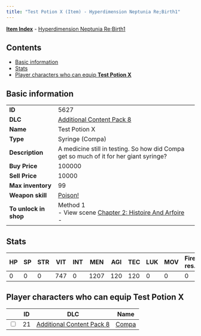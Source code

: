 ```yaml
---
title: "Test Potion X (Item) - Hyperdimension Neptunia Re;Birth1"
---
```


[**Item Index**](/neptunia/rb1/item/index.html) - [Hyperdimension Neptunia Re;Birth1](/neptunia/rb1)

## Contents

- [Basic information](#basic-information)
- [Stats](#stats)
- [Player characters who can equip **Test Potion X**](#player-characters-who-can-equip-test-potion-x)

## Basic information

|   |   |
| -- | -- |
| **ID** | 5627 |
| **DLC** | [Additional Content Pack 8](/neptunia/rb1/dlc/17-pack8.html) |
| **Name** | Test Potion X |
| **Type** | Syringe (Compa) |
| **Description** | A medicine still in testing. So how did Compa get so much of it for her giant syringe? |
| **Buy Price** | 100000 |
| **Sell Price** | 10000 |
| **Max inventory** | 99 |
| **Weapon skill** | [Poison!](/neptunia/rb1/skill/17-3102-poison.html) |
| **To unlock in shop** | Method 1<br />- View scene [Chapter 2: Histoire And Arfoire](/neptunia/rb1/scene/1-201-chapter-2-histoire-and-arfoire.html)<br />-  |


## Stats

| HP | SP | STR | VIT | INT | MEN | AGI | TEC | LUK | MOV | Fire res. | Ice res. | Wind res. | Lightning res. |
| -- | -- | --- | --- | --- | --- | --- | --- | --- | --- | --------- | -------- | --------- | -------------- |
| 0 | 0 | 0 | 747 | 0 | 1207 | 120 | 120 | 0 | 0 | 0 | 0 | 0 | 0 |


## Player characters who can equip **Test Potion X**

|    | ID | DLC | Name |
| -- | -- | --- | ---- |
| <input type="checkbox" id="rb1-player-17-21" class="trackbox" /> | 21 | [Additional Content Pack 8](/neptunia/rb1/dlc/17-pack8.html) | [Compa](/neptunia/rb1/player/17-21-compa.html) |
